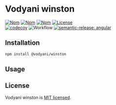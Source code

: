 # Vodyani winston


[![Npm](https://img.shields.io/npm/v/@vodyani/winston/latest.svg)](https://www.npmjs.com/package/@vodyani/winston)
[![Npm](https://img.shields.io/npm/v/@vodyani/winston/beta.svg)](https://www.npmjs.com/package/@vodyani/winston)
[![Npm](https://img.shields.io/npm/dm/@vodyani/winston)](https://www.npmjs.com/package/@vodyani/winston)
[![License](https://img.shields.io/github/license/vodyani/winston)](LICENSE)
<br>
[![codecov](https://codecov.io/gh/vodyani/winston/branch/master/graph/badge.svg?token=O0BNXIWW1M)](https://codecov.io/gh/vodyani/winston)
![Workflow](https://github.com/vodyani/winston/actions/workflows/release.yml/badge.svg)
[![semantic-release: angular](https://img.shields.io/badge/semantic--release-angular-e10079?logo=semantic-release)](https://github.com/semantic-release/semantic-release)

## Installation

```sh
npm install @vodyani/winston
```

## Usage


## License

Vodyani winston is [MIT licensed](LICENSE).
